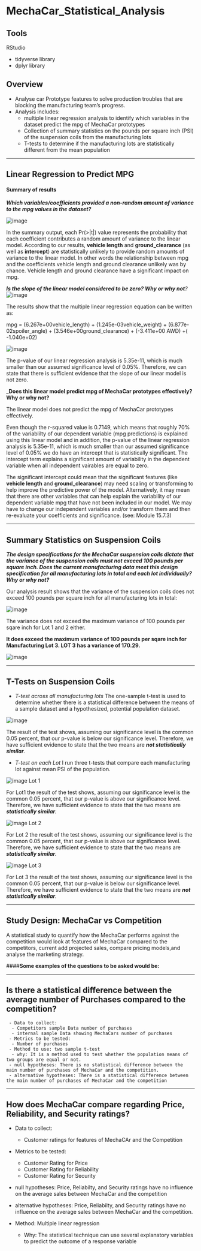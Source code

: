 # MechaCar_Statistical_Analysis

## Tools

RStudio
 - tidyverse library
 - dplyr library

## Overview

 - Analyse car Prototype features to solve production troubles that are blocking the manufacturing team’s progress.
 - Analysis includes:
   - multiple linear regression analysis to identify which variables in the dataset predict the mpg of MechaCar prototypes
   - Collection of summary statistics on the pounds per square inch (PSI) of the suspension coils from the manufacturing lots
   - T-tests to determine if the manufacturing lots are statistically different from the mean population

---
##  Linear Regression to Predict MPG
#### Summary of results
 
  _**Which variables/coefficients provided a non-random amount of variance to the mpg values in the dataset?**_

![image](https://user-images.githubusercontent.com/91682586/150991707-6ca66111-c6fe-4e5c-851a-4f0c84f969c9.png)

  In the summary output, each Pr(>|t|) value represents the probability that each coefficient contributes a random amount of variance to the linear model. 
  According to our results,  **vehicle length** and **ground_clearance** (as well as **intercept**) are statistically unlikely to provide random amounts of variance to the linear model. 
  In other words the relationship between mpg and the coefficients vehicle length and ground clearance unlikely was by chance. Vehicle length and ground clearance have a   significant impact on mpg.
 
   _**Is the slope of the linear model considered to be zero? Why or why not**?_
 ![image](https://user-images.githubusercontent.com/91682586/150993739-075a09d5-526d-4cbe-9461-eb102b1d9e33.png)

 The results show that the multiple linear regression equation can be written as: 
 
 mpg =   (6.267e+00vehicle_length) +  (1.245e-03vehicle_weight) + (6.877e-02spoiler_angle) + (3.546e+00ground_clearance) + (-3.411e+00 AWD) +( -1.040e+02)
 
 ![image](https://user-images.githubusercontent.com/91682586/151009863-ff350367-a440-4665-ba8a-f89666ecaf60.png)

 The p-value of our linear regression analysis is 5.35e-11, which is much smaller than our assumed significance level of 0.05%. Therefore, we can state that there is 
 sufficient evidence that the slope of our linear model is not zero.
 
 
  _**Does this linear model predict mpg of MechaCar prototypes effectively? Why or why not?**

The linear model does not predict the mpg of MechaCar prototypes effectively.

Even though the r-squared value is 0.7149, which means that roughly 70% of the variablilty of our dependent variable (mpg predictions) is explained using this linear model 
and in addition, the p-value of the linear regression analysis is 5.35e-11, which is much smaller than our assumed significance level of 0.05% we do have an intercept that is statistically significant. The intercept term explains a significant amount of variability in the dependent variable when all independent vairables are equal to zero. 

The significant intercept could mean that the significant features (like **vehicle length** and **ground_clearance**) may need scaling or transforming to help improve the predictive power of the model. Alternatively, it may mean that there are other variables that can help explain the variability of our dependent variable mpg that have not been included in our model. We may have to change our independent variables and/or transform them and then re-evaluate your coefficients and significance.
(see: Module 15.7.3)

---
## Summary Statistics on Suspension Coils

 _**The design specifications for the MechaCar suspension coils dictate that the variance of the suspension coils must not exceed 100 pounds per square inch. Does the current manufacturing data meet this design specification for all manufacturing lots in total and each lot individually? Why or why not?**_


Our analysis result shows that the variance of the suspension coils does not exceed 100 pounds per square inch for all manufacturing lots in total: 

![image](https://user-images.githubusercontent.com/91682586/151034975-e67e179f-8b83-45b9-8ff1-6a8e829f3dca.png)

The variance does not exceed the maximum variance of 100 pounds per sqare inch for Lot 1 and 2 either. 

**It does exceed the maximum variance of 100 pounds per sqare inch for Manufacturing Lot 3.
LOT 3 has a variance of 170.29.**

![image](https://user-images.githubusercontent.com/91682586/151035153-8b41badb-c54f-4d3c-9d76-d82b16d30bbd.png)

---
## T-Tests on Suspension Coils

 - _T-test across all manufacturing lots_
The one-sample t-test is used to determine whether there is a statistical difference between the means of a sample dataset and a hypothesized, potential population dataset.

![image](https://user-images.githubusercontent.com/91682586/151051930-17313138-7553-4735-a1d3-ad427ff46d33.png)

The result of the test shows, assuming our significance level is the common 0.05 percent, that our p-value is below our significance level. 
Therefore, we have sufficient evidence to state that the two means are _**not statistically similar**._

 - _T-test on each Lot_
 I run three t-tests that compare each manufacturing lot against mean PSI of the population.

![image](https://user-images.githubusercontent.com/91682586/151057920-0f61b538-7fba-4a8c-a074-ce33a63dd297.png)
Lot 1

For Lot1 the result of the test shows, assuming our significance level is the common 0.05 percent, that our p-value is above our significance level. 
Therefore, we have sufficient evidence to state that the two means are _**statistically similar**._



![image](https://user-images.githubusercontent.com/91682586/151058133-77c516be-963e-4bd4-a65e-c2f435c81072.png)
Lot 2

For Lot 2 the result of the test shows, assuming our significance level is the common 0.05 percent, that our p-value is above our significance level. 
Therefore, we have sufficient evidence to state that the two means are _**statistically similar**._


![image](https://user-images.githubusercontent.com/91682586/151058277-f4e6135f-40af-4722-8cf3-ca1d58bbf7d9.png)
Lot 3

For Lot 3 the result of the test shows, assuming our significance level is the common 0.05 percent, that our p-value is below our significance level. 
Therefore, we have sufficient evidence to state that the two means are _**not statistically similar**._

---
## Study Design: MechaCar vs Competition

A statistical study to quantify how the MechaCar performs against the competition would look at features of MechaCar compared to the competitors, current add projected sales,
compare pricing models,and analyse the marketing strategy.

####**Some examples of the questions to be asked would be:**
____
  
  ##  **Is there a statistical difference between the average number of Purchases compared to the competition?** 
     
     - Data to collect: 
      - Competitors sample Data number of purchases 
      - internal sample Data showing MechaCars number of purchases
     - Metrics to be tested:
      - Number of purchases
     - Method to use: two sample t-test
      - why: It is a method used to test whether the population means of two groups are equal or not.  
     - null hypotheses: There is no statistical difference between the main number of purchases of MechaCar and the competition.
     - alternative hypotheses: There is a statistical difference between the main number of purchases of MechaCar and the competition 
  
 ___
  ##   **How does MechaCar compare regarding Price, Reliability, and Security ratings?** 

   - Data to collect:     
     - Customer ratings for features of MechaCAr and the Competition
   - Metrics to be tested: 
     - Customer Rating for Price
     - Customer Rating for Reliability
     - Customer Rating for Security
   
   - null hypotheses:  Price, Reliabilty, and Security ratings have no influence on the average sales between MechaCar and the competition  
   - alternative hypotheses: Price, Reliabilty, and Security ratings have no influence on the average sales between MechaCar and the competition. 
 
   - Method: Multiple linear regression
      - Why: The statistical technique can use several explanatory variables to predict the outcome of a response variable
  
 






